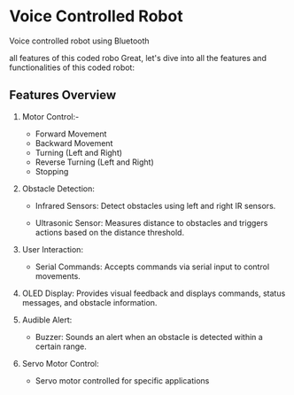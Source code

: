 # Voice Controlled Robot
Voice controlled robot using Bluetooth

all features of this coded robo
Great, let's dive into all the features and functionalities of this coded robot:

## **Features Overview**
1. Motor Control:- 
    - Forward Movement
    - Backward Movement
    - Turning (Left and Right)
    - Reverse Turning (Left and Right)
    - Stopping

2. Obstacle Detection:

    - Infrared Sensors: Detect obstacles using left and right IR sensors.

    - Ultrasonic Sensor: Measures distance to obstacles and triggers actions based on the distance threshold.

3. User Interaction:

    - Serial Commands: Accepts commands via serial input to control movements.

4. OLED Display: Provides visual feedback and displays commands, status messages, and obstacle information.

5. Audible Alert:

    - Buzzer: Sounds an alert when an obstacle is detected within a certain range.

6. Servo Motor Control:

    - Servo motor controlled for specific applications